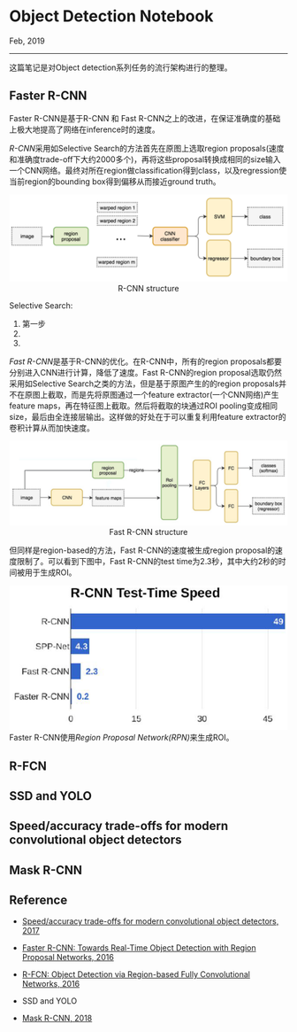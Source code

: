 # Object Detection Notebook
Feb, 2019
___

这篇笔记是对Object detection系列任务的流行架构进行的整理。

## Faster R-CNN

Faster R-CNN是基于R-CNN 和 Fast R-CNN之上的改进，在保证准确度的基础上极大地提高了网络在inference时的速度。

<em>R-CNN</em>采用如Selective Search的方法首先在原图上选取region proposals(速度和准确度trade-off下大约2000多个)，再将这些proposal转换成相同的size输入一个CNN网络。最终对所在region做classification得到class，以及regression使当前region的bounding box得到偏移从而接近ground truth。
<div align=center><img src="rcnn.png"> R-CNN structure</div>

Selective Search:
1. 第一步
2. 
3. 

<em>Fast R-CNN</em>是基于R-CNN的优化。在R-CNN中，所有的region proposals都要分别进入CNN进行计算，降低了速度。Fast R-CNN的region proposal选取仍然采用如Selective Search之类的方法，但是基于原图产生的的region proposals并不在原图上截取，而是先将原图通过一个feature extractor(一个CNN网络)产生feature maps，再在特征图上截取。然后将截取的块通过ROI pooling变成相同size，最后由全连接层输出。这样做的好处在于可以重复利用feature extractor的卷积计算从而加快速度。

<div align=center><img src="fast rcnn.png"> Fast R-CNN structure</div>

但同样是region-based的方法，Fast R-CNN的速度被生成region proposal的速度限制了。可以看到下图中，Fast R-CNN的test time为2.3秒，其中大约2秒的时间被用于生成ROI。
<div align=center> <img src="speed.png"> </div>
Faster R-CNN使用<em>Region Proposal Network(RPN)</em>来生成ROI。

## R-FCN

## SSD and YOLO

## Speed/accuracy trade-offs for modern convolutional object detectors

## Mask R-CNN

## Reference
- [Speed/accuracy trade-offs for modern convolutional object detectors, 2017](https://arxiv.org/abs/1611.10012v3)

- [Faster R-CNN: Towards Real-Time Object Detection with Region Proposal Networks, 2016](https://arxiv.org/abs/1506.01497v3)

- [R-FCN: Object Detection via Region-based Fully Convolutional Networks, 2016](https://arxiv.org/abs/1605.06409v2)

- SSD and YOLO

- [Mask R-CNN, 2018](https://arxiv.org/abs/1703.06870v3)